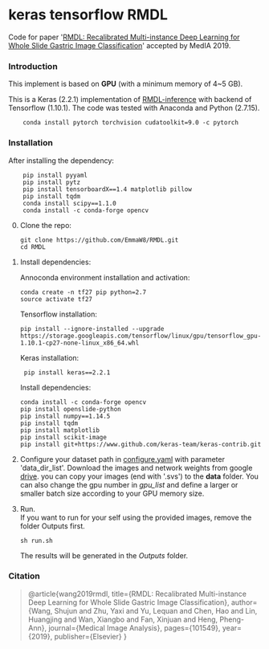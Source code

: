 # keras tensorflow RMDL

Code for paper '[RMDL: Recalibrated Multi-instance Deep Learning for Whole Slide Gastric Image Classification](https://www.sciencedirect.com/science/article/pii/S1361841519300842)' accepted by MedIA 2019.

### Introduction
This implement is based on **GPU** (with a minimum memory of 4~5 GB).

This is a Keras (2.2.1) implementation of [RMDL-inference](https://github.com/EmmaW8/RMDL) with backend of Tensorflow (1.10.1). 
The code was tested with Anaconda and Python (2.7.15).
```Shell
    conda install pytorch torchvision cudatoolkit=9.0 -c pytorch
```

### Installation

After installing the dependency:    
``` Shell
    pip install pyyaml
    pip install pytz
    pip install tensorboardX==1.4 matplotlib pillow 
    pip install tqdm
    conda install scipy==1.1.0
    conda install -c conda-forge opencv
```

0. Clone the repo:
    ```Shell
    git clone https://github.com/EmmaW8/RMDL.git
    cd RMDL
    ```

1. Install dependencies:
    
   Annoconda environment installation and activation:
   ```Shell
   conda create -n tf27 pip python=2.7
   source activate tf27
   ```
   Tensorflow installation:
   ```Shell
   pip install --ignore-installed --upgrade https://storage.googleapis.com/tensorflow/linux/gpu/tensorflow_gpu-1.10.1-cp27-none-linux_x86_64.whl
   ```
   Keras installation:
   ```Shell
    pip install keras==2.2.1
   ```
   Install dependencies:
   ```Shell
   conda install -c conda-forge opencv
   pip install openslide-python
   pip install numpy==1.14.5
   pip install tqdm
   pip install matplotlib
   pip install scikit-image
   pip install git+https://www.github.com/keras-team/keras-contrib.git
   ```

2. Configure your dataset path in [configure.yaml](https://github.com/EmmaW8/RMDL/blob/master/configure.yaml) with parameter 'data_dir_list'.
    Download the images and network weights from google [drive](https://drive.google.com/open?id=1dHPCzug8bQAVS2Sv2UT0LlmPdZ2cMlTE).
    you can copy your images (end with '.svs') to the **data** folder. 
    You can also change the gpu number in *gpu_list* and define a larger or smaller batch size according to your GPU memory size.
    
3. Run.    
    If you want to run for your self using the provided images, remove the folder Outputs first.
    ```Shell
    sh run.sh
    ```
   The results will be generated in the *Outputs* folder.



### Citation
>@article{wang2019rmdl,
  title={RMDL: Recalibrated Multi-instance Deep Learning for Whole Slide Gastric Image Classification},
  author={Wang, Shujun and Zhu, Yaxi and Yu, Lequan and Chen, Hao and Lin, Huangjing and Wan, Xiangbo and Fan, Xinjuan and Heng, Pheng-Ann},
  journal={Medical Image Analysis},
  pages={101549},
  year={2019},
  publisher={Elsevier}
}
